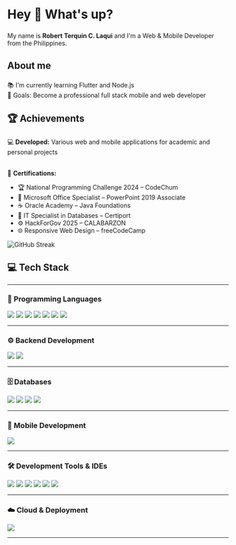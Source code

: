 <h1 align="left">Hey 👋 What's up?</h1>

###

<p align="left">My name is <b>Robert Terquin C. Laqui</b> and I'm a Web & Mobile Developer from the Philippines.</p>

###

<h2 align="left">About me</h2>

###

<p align="left">
📚 I'm currently learning Flutter and Node.js<br>
🎯 Goals: Become a professional full stack mobile and web developer<br>
</p>

###

<h2 align="left">🏆 Achievements</h2>

###

<p align="left">
💻 <b>Developed:</b> Various web and mobile applications for academic and personal projects<br><br>

🏅 <b>Certifications:</b>
<ul align="left">
  <li>🏆 National Programming Challenge 2024 – CodeChum</li>
  <li>💼 Microsoft Office Specialist – PowerPoint 2019 Associate</li>
  <li>☕ Oracle Academy – Java Foundations</li>
  <li>🧠 IT Specialist in Databases – Certiport</li>
  <li>⚙️ HackForGov 2025 – CALABARZON</li>
  <li>🌐 Responsive Web Design – freeCodeCamp</li>
</ul>

<img src="https://github-readme-streak-stats.herokuapp.com?user=robertlaqui&theme=tokyonight" alt="GitHub Streak" />
</p>

###

<h2 align="left">💻 Tech Stack</h2>

---

<h3 align="left">🧠 Programming Languages</h3>

<p align="left">
  <img src="https://img.shields.io/badge/HTML5-E34F26?style=for-the-badge&logo=html5&logoColor=white"/>
  <img src="https://img.shields.io/badge/CSS3-1572B6?style=for-the-badge&logo=css3&logoColor=white"/>
  <img src="https://img.shields.io/badge/JavaScript-F7DF1E?style=for-the-badge&logo=javascript&logoColor=black"/>
  <img src="https://img.shields.io/badge/Java-ED8B00?style=for-the-badge&logo=openjdk&logoColor=white"/>
  <img src="https://img.shields.io/badge/C-00599C?style=for-the-badge&logo=c&logoColor=white"/>
  <img src="https://img.shields.io/badge/Python-3776AB?style=for-the-badge&logo=python&logoColor=white"/>
  <img src="https://img.shields.io/badge/Dart-0175C2?style=for-the-badge&logo=dart&logoColor=white"/>
</p>

---

<h3 align="left">⚙️ Backend Development</h3>

<p align="left">
  <img src="https://img.shields.io/badge/Node.js-43853D?style=for-the-badge&logo=node.js&logoColor=white"/>
  <img src="https://img.shields.io/badge/Express.js-000000?style=for-the-badge&logo=express&logoColor=white"/>
</p>

---

<h3 align="left">🗄️ Databases</h3>

<p align="left">
  <img src="https://img.shields.io/badge/MySQL-4479A1?style=for-the-badge&logo=mysql&logoColor=white"/>
  <img src="https://img.shields.io/badge/Supabase-3ECF8E?style=for-the-badge&logo=supabase&logoColor=white"/>
  <img src="https://img.shields.io/badge/Firebase-FFCA28?style=for-the-badge&logo=firebase&logoColor=black"/>
  <img src="https://img.shields.io/badge/MongoDB-4EA94B?style=for-the-badge&logo=mongodb&logoColor=white"/>
</p>

---

<h3 align="left">📱 Mobile Development</h3>

<p align="left">
  <img src="https://img.shields.io/badge/Flutter-02569B?style=for-the-badge&logo=flutter&logoColor=white"/>
</p>

---

<h3 align="left">🛠️ Development Tools & IDEs</h3>

<p align="left">
  <img src="https://img.shields.io/badge/Git-F05032?style=for-the-badge&logo=git&logoColor=white"/>
  <img src="https://img.shields.io/badge/GitHub-181717?style=for-the-badge&logo=github&logoColor=white"/>
  <img src="https://img.shields.io/badge/Android_Studio-3DDC84?style=for-the-badge&logo=android-studio&logoColor=white"/>
  <img src="https://img.shields.io/badge/VSCode-0078D4?style=for-the-badge&logo=visual-studio-code&logoColor=white"/>
  <img src="https://img.shields.io/badge/NetBeans-1B6AC6?style=for-the-badge&logo=apache-netbeans-ide&logoColor=white"/>
  <img src="https://img.shields.io/badge/Postman-FF6C37?style=for-the-badge&logo=postman&logoColor=white"/>
</p>

---

<h3 align="left">☁️ Cloud & Deployment</h3>

<p align="left">
  <img src="https://img.shields.io/badge/Render-46E3B7?style=for-the-badge&logo=render&logoColor=white"/>
</p>

---
